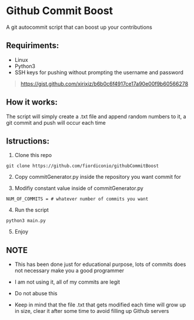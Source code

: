 # Github Commit Boost
A git autocommit script that can boost up your contributions

## Requiriments:
- Linux
- Python3
- SSH keys for pushing without prompting the username and password
> https://gist.github.com/xirixiz/b6b0c6f4917ce17a90e00f9b60566278

## How it works:

The script will simply create a .txt file and append random numbers to it, a git commit and push will occur each time

## Istructions:

1. Clone this repo
```
git clone https://github.com/fiordiconio/githubCommitBoost
```

2. Copy commitGenerator.py inside the repository you want commit for

3. Modifiy constant value inside of commitGenerator.py
```
NUM_OF_COMMITS = # whatever number of commits you want
```

4. Run the script
```
python3 main.py
```

5. Enjoy

## NOTE

* This has been done just for educational purpose, lots of commits does not necessary make you a good programmer

* I am not using it, all of my commits are legit

* Do not abuse this

* Keep in mind that the file .txt that gets modified each time will grow up in size, clear it after some time to avoid filling up Github servers

